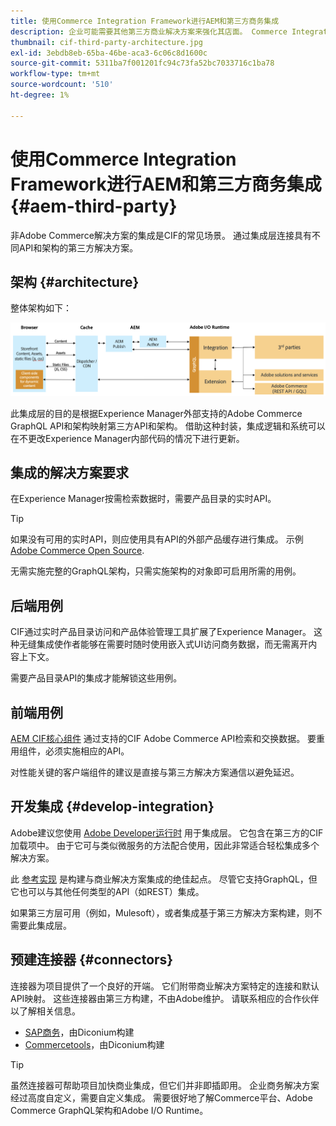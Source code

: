 ```yaml
---
title: 使用Commerce Integration Framework进行AEM和第三方商务集成
description: 企业可能需要其他第三方商业解决方案来强化其店面。 Commerce Integration Framework (CIF)可用于此类集成方案，以使用I/O运行时将第三方商业解决方案连接到Adobe Experience Manager。
thumbnail: cif-third-party-architecture.jpg
exl-id: 3ebdb8eb-65ba-46be-aca3-6c06c8d1600c
source-git-commit: 5311ba7f001201fc94c73fa52bc7033716c1ba78
workflow-type: tm+mt
source-wordcount: '510'
ht-degree: 1%

---
```


# 使用Commerce Integration Framework进行AEM和第三方商务集成 {#aem-third-party}

非Adobe Commerce解决方案的集成是CIF的常见场景。 通过集成层连接具有不同API和架构的第三方解决方案。

## 架构 {#architecture}

整体架构如下：

![AEM非Magento/第三方架构概述](../assets//AEM_nonMagento_Architecture.png)

此集成层的目的是根据Experience Manager外部支持的Adobe Commerce GraphQL API和架构映射第三方API和架构。 借助这种封装，集成逻辑和系统可以在不更改Experience Manager内部代码的情况下进行更新。

## 集成的解决方案要求

在Experience Manager按需检索数据时，需要产品目录的实时API。

>[!TIP]
>
>如果没有可用的实时API，则应使用具有API的外部产品缓存进行集成。 示例 [Adobe Commerce Open Source](https://business.adobe.com/products/magento/open-source.html).

无需实施完整的GraphQL架构，只需实施架构的对象即可启用所需的用例。

## 后端用例

CIF通过实时产品目录访问和产品体验管理工具扩展了Experience Manager。 这种无缝集成使作者能够在需要时随时使用嵌入式UI访问商务数据，而无需离开内容上下文。

需要产品目录API的集成才能解锁这些用例。

## 前端用例

[AEM CIF核心组件](https://github.com/adobe/aem-core-cif-components) 通过支持的CIF Adobe Commerce API检索和交换数据。 要重用组件，必须实施相应的API。

对性能关键的客户端组件的建议是直接与第三方解决方案通信以避免延迟。

## 开发集成 {#develop-integration}

Adobe建议您使用 [Adobe Developer运行时](https://developer.adobe.com/runtime/) 用于集成层。 它包含在第三方的CIF加载项中。 由于它可与类似微服务的方法配合使用，因此非常适合轻松集成多个解决方案。

此 [参考实现](https://github.com/adobe/commerce-cif-graphql-integration-reference) 是构建与商业解决方案集成的绝佳起点。 尽管它支持GraphQL，但它也可以与其他任何类型的API（如REST）集成。

如果第三方层可用（例如，Mulesoft），或者集成基于第三方解决方案构建，则不需要此集成层。

## 预建连接器 {#connectors}

连接器为项目提供了一个良好的开端。 它们附带商业解决方案特定的连接和默认API映射。 这些连接器由第三方构建，不由Adobe维护。 请联系相应的合作伙伴以了解相关信息。

* [SAP商务](https://github.com/diconium/commerce-cif-graphql-integration-hybris)，由Diconium构建
* [Commercetools](https://github.com/diconium/commerce-cif-graphql-integration-commercetool)，由Diconium构建

>[!TIP]
>
>虽然连接器可帮助项目加快商业集成，但它们并非即插即用。 企业商务解决方案经过高度自定义，需要自定义集成。 需要很好地了解Commerce平台、Adobe Commerce GraphQL架构和Adobe I/O Runtime。
